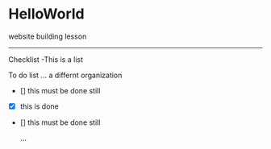 # HelloWorld
website building lesson

-------

Checklist
-This is a list

To do list ... a differnt organization
- [] this must be done still
- [x] this is done
- [] this must be done still

  ...
  